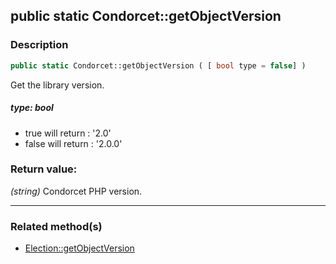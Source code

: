 ## public static Condorcet::getObjectVersion

### Description    

```php
public static Condorcet::getObjectVersion ( [ bool type = false] )
```

Get the library version.    


##### **type:** *bool*   
* true will return : '2.0'
* false will return : '2.0.0'    



### Return value:   

*(string)* Condorcet PHP version.


---------------------------------------

### Related method(s)      

* [Election::getObjectVersion](../Election%20Class/public%20Election--getObjectVersion.md)    
